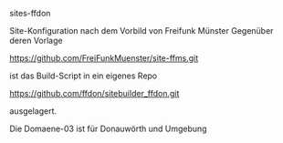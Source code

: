 sites-ffdon

Site-Konfiguration nach dem Vorbild von Freifunk Münster
Gegenüber deren Vorlage

   https://github.com/FreiFunkMuenster/site-ffms.git

ist das Build-Script in ein eigenes Repo

   https://github.com/ffdon/sitebuilder_ffdon.git

ausgelagert.


Die Domaene-03 ist für Donauwörth und Umgebung
